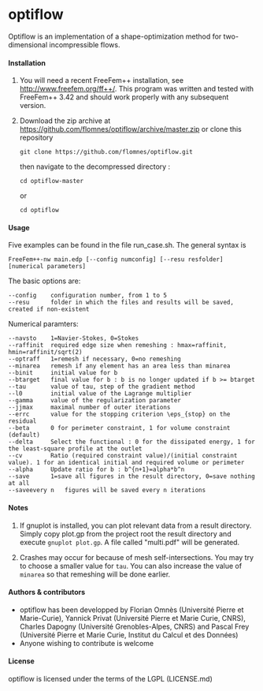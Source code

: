# optiflow
Optiflow is an implementation of a shape-optimization method for two-dimensional incompressible flows.

#### Installation

1. You will need a recent FreeFem++ installation, see http://www.freefem.org/ff++/. This program was written and tested with FreeFem++ 3.42 and should work properly with any subsequent version.

2. Download the zip archive at https://github.com/flomnes/optiflow/archive/master.zip or clone this repository
   ```
   git clone https://github.com/flomnes/optiflow.git
   ```
   then navigate to the decompressed directory :
   ```
   cd optiflow-master
   ```
   or
   ```
   cd optiflow
   ```

#### Usage

Five examples can be found in the file run_case.sh. The general syntax is
```
FreeFem++-nw main.edp [--config numconfig] [--resu resfolder] [numerical parameters]
```

The basic options are:
```
--config	configuration number, from 1 to 5
--resu		folder in which the files and results will be saved, created if non-existent
```
Numerical paramters:
```
--navsto	1=Navier-Stokes, 0=Stokes
--raffinit	required edge size when remeshing : hmax=raffinit, hmin=raffinit/sqrt(2)
--optraff	1=remesh if necessary, 0=no remeshing
--minarea	remesh if any element has an area less than minarea
--binit		initial value for b
--btarget	final value for b : b is no longer updated if b >= btarget
--tau		value of tau, step of the gradient method
--l0		initial value of the Lagrange multiplier
--gamma		value of the regularization parameter
--jjmax		maximal number of outer iterations
--errc		value for the stopping criterion \eps_{stop} on the residual
--beta		0 for perimeter constraint, 1 for volume constraint (default)
--delta		Select the functional : 0 for the dissipated energy, 1 for the least-square profile at the outlet
--cv		Ratio (required constraint value)/(initial constraint value). 1 for an identical initial and required volume or perimeter
--alpha		Update ratio for b : b^{n+1}=alpha*b^n
--save		1=save all figures in the result directory, 0=save nothing at all
--saveevery n	figures will be saved every n iterations
```
#### Notes
1. If gnuplot is installed, you can plot relevant data from a result directory. Simply copy plot.gp from the project root the result directory and execute
   ` gnuplot plot.gp `.
A file called "multi.pdf" will be generated.

2. Crashes may occur for because of mesh self-intersections. You may try to choose a smaller value for `tau`. You can also increase the value of `minarea` so that remeshing will be done earlier.

#### Authors & contributors
* optiflow has been developped by Florian Omnès (Université Pierre et Marie-Curie), Yannick Privat (Université Pierre et Marie Curie, CNRS), Charles Dapogny (Université Grenobles-Alpes, CNRS) and Pascal Frey (Université Pierre et Marie Curie, Institut du Calcul et des Données)
* Anyone wishing to contribute is welcome

#### License
optiflow is licensed under the terms of the LGPL (LICENSE.md)